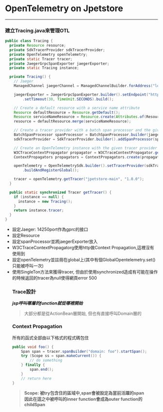 # OpenTelemetry on Jpetstore
---
### 建立Tracing.java來管理OTL
```java
public class Tracing {
  private Resource resource;
  private SdkTracerProvider sdkTracerProvider;
  private OpenTelemetry openTelemetry;
  private static Tracer tracer;
  private JaegerGrpcSpanExporter jaegerExporter;
  private static Tracing instance;

  private Tracing() {
    // Jaeger
    ManagedChannel jaegerChannel = ManagedChannelBuilder.forAddress("localhost", 14250).usePlaintext().build();

    jaegerExporter = JaegerGrpcSpanExporter.builder().setEndpoint("http://localhost:14250")
        .setTimeout(30, TimeUnit.SECONDS).build();

    // Create a default resource with a service name attribute
    Resource defaultResource = Resource.getDefault();
    Resource serviceNameResource = Resource.create(Attributes.of(ResourceAttributes.SERVICE_NAME, "jpetstore-main"));
    resource = defaultResource.merge(serviceNameResource);

    // Create a tracer provider with a batch span processor and the given resource
    BatchSpanProcessor spanProcessor = BatchSpanProcessor.builder(jaegerExporter).build();
    sdkTracerProvider = SdkTracerProvider.builder().addSpanProcessor(spanProcessor).setResource(resource).build();

    // Create an OpenTelemetry instance with the given tracer provider and propagator
    W3CTraceContextPropagator propagator = W3CTraceContextPropagator.getInstance();
    ContextPropagators propagators = ContextPropagators.create(propagator);

    openTelemetry = OpenTelemetrySdk.builder().setTracerProvider(sdkTracerProvider).setPropagators(propagators)
        .buildAndRegisterGlobal();

    tracer = openTelemetry.getTracer("jpetstore-main", "1.0.0");
  }

  public static synchronized Tracer getTracer() {
    if (instance == null) {
      instance = new Tracing();
    }
    return instance.tracer;
  }
}
```
<ul>
<li>設定Jaeger: 14250port作為gprc的接口</li>
<li>設定Resource</li>
<li>設定spanProcessor並將jaegerExporter放入</li>
<li>W3CTraceContextPropagatorg使用http做Context Propagation,這裡沒有使用到</li>
<li>設定openTelemetry並註冊在global上(其中有個GlobalOpentelemetry.set()只能被呼叫一次)</li>
<li>使用SingleTon方法來獲得tracer, 但由於使用synchronized造成有可能在操作的時候返回的tracer為null使得網頁error 500</li>

### Trace設計

***jsp呼叫哪層的function就從哪裡開始***
> 大部分都是從ActionBean層開始, 但也有直接呼叫Domain層的

### Context Propagation

所有的函式全部由以下格式的程式碼包住
```java
public void foo() {
    Span span = tracer.spanBuilder("domain: foo").startSpan();
    try (Scope ss = span.makeCurrent()) {
        // do something
    } finally {
        span.end();
    }
    // return here
}
```
> **Scope: 被try包含住的區域中,span會被設定為當前活躍的span  
因此在這之中被呼叫的inner function會成為outer function的childSpan**

